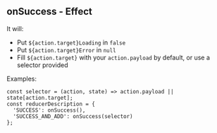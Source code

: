 ## onSuccess - Effect

It will:  
  * Put `${action.target}Loading` in `false`  
  * Put `${action.target}Error` in `null`  
  * Fill `${action.target}` with your `action.payload` by default, or use a selector provided  

Examples:  
  ```  
  const selector = (action, state) => action.payload || state[action.target];  
  const reducerDescription = {  
    'SUCCESS': onSuccess(),  
    'SUCCESS_AND_ADD': onSuccess(selector)  
  };  
  ```  
